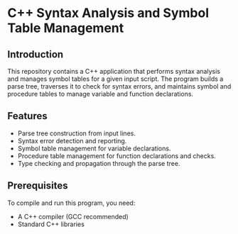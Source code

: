 # C++ Syntax Analysis and Symbol Table Management

## Introduction
This repository contains a C++ application that performs syntax analysis and manages symbol tables for a given input script. The program builds a parse tree, traverses it to check for syntax errors, and maintains symbol and procedure tables to manage variable and function declarations.

## Features
- Parse tree construction from input lines.
- Syntax error detection and reporting.
- Symbol table management for variable declarations.
- Procedure table management for function declarations and checks.
- Type checking and propagation through the parse tree.

## Prerequisites
To compile and run this program, you need:
- A C++ compiler (GCC recommended)
- Standard C++ libraries
